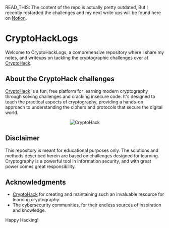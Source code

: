 READ_THIS: The content of the repo is actually pretty outdated, But I recently restarded the challenges and my next write ups will be found here on [Notion](https://assorted-estimate-5f8.notion.site/Cryptohack-80f50891138245cbb72c6ec9160a1a27?pvs=4).

# CryptoHackLogs

Welcome to CryptoHackLogs, a comprehensive repository where I share my notes, and writeups on tackling the cryptographic challenges over at [CryptoHack](https://cryptohack.org/).

## About the CryptoHack challenges

[CryptoHack](https://cryptohack.org/) is a fun, free platform for learning modern cryptography through solving challenges and cracking insecure code. 
It's designed to teach the practical aspects of cryptography, providing a hands-on approach to understanding the ciphers and protocols that secure the digital world.

<p align="center">
  <img src="https://github.com/LeonardoSer/CryptoHackLogs/assets/80627086/0db312d0-0a1e-4962-9e83-3ef444e18f5f" alt="CryptoHack">
</p>

## Disclaimer

This repository is meant for educational purposes only. The solutions and methods described herein are based on challenges designed for learning. 
Cryptography is a powerful tool in information security, and with great power comes great responsibility.

## Acknowledgments

- [CryptoHack](https://cryptohack.org/) for creating and maintaining such an invaluable resource for learning cryptography.
- The cybersecurity communities, for their endless sources of inspiration and knowledge.

Happy Hacking!
